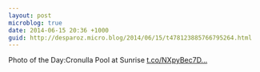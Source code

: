 ```yaml
---
layout: post
microblog: true
date: 2014-06-15 20:36 +1000
guid: http://desparoz.micro.blog/2014/06/15/t478123885766795264.html
---
```

Photo of the Day:Cronulla Pool at Sunrise [t.co/NXpyBec7D...](http://t.co/NXpyBec7DQ)
